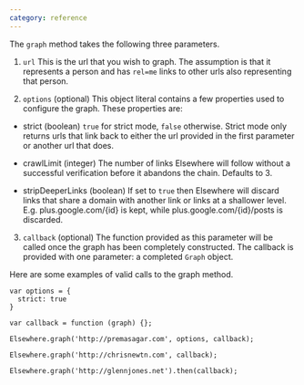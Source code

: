 ```yaml
---
category: reference
---
```

The `graph` method takes the following three parameters.

1. `url` This is the url that you wish to graph. The assumption is that it represents a person and has `rel=me` links to other urls also representing that person.

2. `options` (optional) This object literal contains a few properties used to configure the graph. These properties are:
  
  - strict (boolean) `true` for strict mode, `false` otherwise. Strict mode only returns urls that link back to either the url provided in the first parameter or another url that does.

  - crawlLimit (integer) The number of links Elsewhere will follow without a successful verification before it abandons the chain. Defaults to 3.

  - stripDeeperLinks (boolean) If set to `true` then Elsewhere will discard links that share a domain with another link or links at a shallower level. E.g. plus.google.com/{id} is kept, while plus.google.com/{id}/posts is discarded.

3. `callback` (optional) The function provided as this parameter will be called once the graph has been completely constructed. The callback is provided with one parameter: a completed `Graph` object.

Here are some examples of valid calls to the graph method.

    var options = {
      strict: true
    }

    var callback = function (graph) {};

    Elsewhere.graph('http://premasagar.com', options, callback);

    Elsewhere.graph('http://chrisnewtn.com', callback);

    Elsewhere.graph('http://glennjones.net').then(callback);